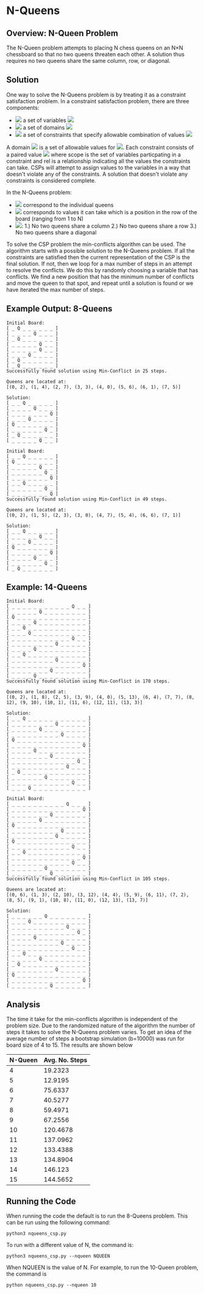 # N-Queens

## Overview: N-Queen Problem
The N-Queen problem attempts to placing N chess queens on an N×N chessboard so that no two queens threaten each other. A solution thus requires no two queens share the same column, row, or diagonal.

## Solution
One way to solve the N-Queens problem is by treating it as a constraint satisfaction problem. In a constraint satisfaction problem, there are three components:
- <img src="https://render.githubusercontent.com/render/math?math=X"> a set of variables <img src="https://render.githubusercontent.com/render/math?math=\{X_1, X_2, \cdots, X_n\}">
- <img src="https://render.githubusercontent.com/render/math?math=D"> a set of domains <img src="https://render.githubusercontent.com/render/math?math=\{D_1, D_2, \cdots, D_n\}">
- <img src="https://render.githubusercontent.com/render/math?math=C"> a set of constraints that specify allowable combination of values <img src="https://render.githubusercontent.com/render/math?math=\{C_1, C_2, \cdots, C_n\}">

A domain <img src="https://render.githubusercontent.com/render/math?math=D_i"> is a set of allowable values for <img src="https://render.githubusercontent.com/render/math?math=X_i">. Each constraint consists of a paired value <img src="https://render.githubusercontent.com/render/math?math=(scope, rel)"> where scope is the set of variables particpating in a constraint and rel is a relationship indicating all the values the constraints can take. CSPs will attempt to assign values to the variables in a way that doesn't violate any of the constraints. A solution that doesn't violate any constraints is considered complete. 

In the N-Queens problem:
- <img src="https://render.githubusercontent.com/render/math?math=\{X_1, X_2, \cdots, X_n\}"> correspond to the individual queens
- <img src="https://render.githubusercontent.com/render/math?math=\{D_1, D_2, \cdots, D_n\}"> corresponds to values it can take which is a position in the row of the board (ranging from 1 to N)
- <img src="https://render.githubusercontent.com/render/math?math=\{C_1, C_2, \cdots, C_n\}">: 
1.) No two queens share a column 
2.) No two queens share a row
3.) No two queens share a diagonal

To solve the CSP problem the min-conflicts algorithm can be used. The algorithm starts with a possible solution to the N-Queens problem. If all the constraints are satisfied then the current representation of the CSP is the final solution. If not, then we loop for a max number of steps in an attempt to resolve the conflicts. We do this by randomly choosing a variable that has conflicts. We find a new position that has the minimum number of conflicts and move the queen to that spot, and repeat until a solution is found or we have iterated the max number of steps. 

## Example Output: 8-Queens

```
Initial Board:
[ _ Q _ _ _ _ _ _ ]
[ _ _ _ _ Q _ _ _ ]
[ _ Q _ _ _ _ _ _ ]
[ _ _ _ _ _ Q _ _ ]
[ _ _ _ _ _ Q _ _ ]
[ _ _ _ Q _ _ _ _ ]
[ _ Q _ _ _ _ _ _ ]
[ _ Q _ _ _ _ _ _ ]
Successfully found solution using Min-Conflict in 25 steps.

Queens are located at:
[(0, 2), (1, 4), (2, 7), (3, 3), (4, 0), (5, 6), (6, 1), (7, 5)]

Solution:
[ _ _ Q _ _ _ _ _ ]
[ _ _ _ _ Q _ _ _ ]
[ _ _ _ _ _ _ _ Q ]
[ _ _ _ Q _ _ _ _ ]
[ Q _ _ _ _ _ _ _ ]
[ _ _ _ _ _ _ Q _ ]
[ _ Q _ _ _ _ _ _ ]
[ _ _ _ _ _ Q _ _ ]
```

```
Initial Board:
[ _ _ Q _ _ _ _ _ ]
[ Q _ _ _ _ _ _ _ ]
[ _ _ _ _ _ Q _ _ ]
[ _ _ _ _ _ _ Q _ ]
[ _ _ _ _ _ _ _ Q ]
[ _ _ Q _ _ _ _ _ ]
[ _ _ _ _ _ _ Q _ ]
[ _ _ _ _ _ _ _ Q ]
Successfully found solution using Min-Conflict in 49 steps.

Queens are located at:
[(0, 2), (1, 5), (2, 3), (3, 0), (4, 7), (5, 4), (6, 6), (7, 1)]

Solution:
[ _ _ Q _ _ _ _ _ ]
[ _ _ _ _ _ Q _ _ ]
[ _ _ _ Q _ _ _ _ ]
[ Q _ _ _ _ _ _ _ ]
[ _ _ _ _ _ _ _ Q ]
[ _ _ _ _ Q _ _ _ ]
[ _ _ _ _ _ _ Q _ ]
[ _ Q _ _ _ _ _ _ ]
```

## Example: 14-Queens
```
Initial Board:
[ _ _ _ _ _ _ _ _ _ _ _ Q _ _ ]
[ _ _ _ _ _ Q _ _ _ _ _ _ _ _ ]
[ Q _ _ _ _ _ _ _ _ _ _ _ _ _ ]
[ _ _ _ _ Q _ _ _ _ _ _ _ _ _ ]
[ _ _ Q _ _ _ _ _ _ _ _ _ _ _ ]
[ _ _ _ Q _ _ _ _ _ _ _ _ _ _ ]
[ _ _ _ _ _ _ _ _ _ _ _ Q _ _ ]
[ _ _ _ _ _ _ _ _ Q _ _ _ _ _ ]
[ _ _ _ _ Q _ _ _ _ _ _ _ _ _ ]
[ _ _ Q _ _ _ _ _ _ _ _ _ _ _ ]
[ _ _ _ _ _ _ _ _ Q _ _ _ _ _ ]
[ _ _ _ _ _ _ _ _ _ _ _ _ _ Q ]
[ _ _ _ _ _ _ _ Q _ _ _ _ _ _ ]
[ _ _ _ _ Q _ _ _ _ _ _ _ _ _ ]
Successfully found solution using Min-Conflict in 170 steps.

Queens are located at:
[(0, 2), (1, 8), (2, 5), (3, 9), (4, 0), (5, 13), (6, 4), (7, 7), (8, 12), (9, 10), (10, 1), (11, 6), (12, 11), (13, 3)]

Solution:
[ _ _ Q _ _ _ _ _ _ _ _ _ _ _ ]
[ _ _ _ _ _ _ _ _ Q _ _ _ _ _ ]
[ _ _ _ _ _ Q _ _ _ _ _ _ _ _ ]
[ _ _ _ _ _ _ _ _ _ Q _ _ _ _ ]
[ Q _ _ _ _ _ _ _ _ _ _ _ _ _ ]
[ _ _ _ _ _ _ _ _ _ _ _ _ _ Q ]
[ _ _ _ _ Q _ _ _ _ _ _ _ _ _ ]
[ _ _ _ _ _ _ _ Q _ _ _ _ _ _ ]
[ _ _ _ _ _ _ _ _ _ _ _ _ Q _ ]
[ _ _ _ _ _ _ _ _ _ _ Q _ _ _ ]
[ _ Q _ _ _ _ _ _ _ _ _ _ _ _ ]
[ _ _ _ _ _ _ Q _ _ _ _ _ _ _ ]
[ _ _ _ _ _ _ _ _ _ _ _ Q _ _ ]
[ _ _ _ Q _ _ _ _ _ _ _ _ _ _ ]
```

```
Initial Board:
[ _ _ _ _ _ _ _ _ _ _ Q _ _ _ ]
[ _ _ _ _ _ _ _ _ _ _ _ _ _ Q ]
[ _ _ _ _ _ _ _ Q _ _ _ _ _ _ ]
[ _ _ _ _ _ Q _ _ _ _ _ _ _ _ ]
[ Q _ _ _ _ _ _ _ _ _ _ _ _ _ ]
[ _ _ _ _ _ _ _ _ _ Q _ _ _ _ ]
[ _ _ _ _ _ _ _ _ Q _ _ _ _ _ ]
[ Q _ _ _ _ _ _ _ _ _ _ _ _ _ ]
[ _ _ _ _ _ _ _ _ _ _ _ Q _ _ ]
[ _ _ Q _ _ _ _ _ _ _ _ _ _ _ ]
[ _ _ _ _ _ _ _ _ _ _ _ _ _ Q ]
[ _ _ _ _ _ _ _ _ _ _ _ Q _ _ ]
[ _ _ _ _ _ _ Q _ _ _ _ _ _ _ ]
[ _ _ _ _ _ _ _ Q _ _ _ _ _ _ ]
Successfully found solution using Min-Conflict in 105 steps.

Queens are located at:
[(0, 6), (1, 3), (2, 10), (3, 12), (4, 4), (5, 9), (6, 11), (7, 2), (8, 5), (9, 1), (10, 8), (11, 0), (12, 13), (13, 7)]

Solution:
[ _ _ _ _ _ _ Q _ _ _ _ _ _ _ ]
[ _ _ _ Q _ _ _ _ _ _ _ _ _ _ ]
[ _ _ _ _ _ _ _ _ _ _ Q _ _ _ ]
[ _ _ _ _ _ _ _ _ _ _ _ _ Q _ ]
[ _ _ _ _ Q _ _ _ _ _ _ _ _ _ ]
[ _ _ _ _ _ _ _ _ _ Q _ _ _ _ ]
[ _ _ _ _ _ _ _ _ _ _ _ Q _ _ ]
[ _ _ Q _ _ _ _ _ _ _ _ _ _ _ ]
[ _ _ _ _ _ Q _ _ _ _ _ _ _ _ ]
[ _ Q _ _ _ _ _ _ _ _ _ _ _ _ ]
[ _ _ _ _ _ _ _ _ Q _ _ _ _ _ ]
[ Q _ _ _ _ _ _ _ _ _ _ _ _ _ ]
[ _ _ _ _ _ _ _ _ _ _ _ _ _ Q ]
[ _ _ _ _ _ _ _ Q _ _ _ _ _ _ ]
```

## Analysis
The time it take for the min-conflicts algorithm is independent of the problem size. Due to the randomized nature of the algorithm the number of steps it takes to solve the N-Queens problem varies. To get an idea of the average number of steps a bootstrap simulation (b=10000) was run for board size of 4 to 15. The results are shown below

| N-Queen | Avg. No. Steps |
|---------|----------------|
| 4       |         19.2323|
| 5       |         12.9195|
| 6       |         75.6337|
| 7       |         40.5277|
| 8       |         59.4971|
| 9       |         67.2556|
| 10      |         120.4678|
| 11      |         137.0962|
| 12      |         133.4388|
| 13      |         134.8904|
| 14      |         146.123 |
| 15      |         144.5652|

## Running the Code

When running the code the default is to run the 8-Queens problem. This can be run using the following command:

```
python3 nqueens_csp.py 
```

To run with a different value of N, the command is:

```
python3 nqueens_csp.py --nqueen NQUEEN
```

When NQUEEN is the value of N. For example, to run the 10-Queen problem, the command is

```
python nqueens_csp.py --nqueen 10
```
